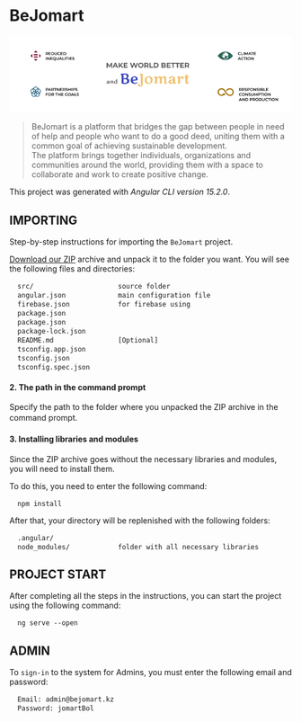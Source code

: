 BeJomart
========

![BeJomart](https://github.com/aknurkappar/google-solutions-1/blob/main/bejomart.jpg)

> BeJomart is a platform that bridges the gap between people in need of help and people who want to do a good deed, uniting them with a common goal of achieving sustainable development.  
> The platform brings together individuals, organizations and communities around the world, providing them with a space to collaborate and work to create positive change.

This project was generated with *Angular CLI version 15.2.0*.

IMPORTING
---------
Step-by-step instructions for importing the `BeJomart` project.

[Download our ZIP](https://github.com/aknurkappar/google-solutions-1/archive/refs/heads/main.zip) archive and unpack it to the folder you want. You will see the following files and directories:

      src/                     source folder
      angular.json             main configuration file
      firebase.json            for firebase using       
      package.json
      package.json
      package-lock.json
      README.md                [Optional]
      tsconfig.app.json
      tsconfig.json
      tsconfig.spec.json
      

#### 2. The path in the command prompt
Specify the path to the folder where you unpacked the ZIP archive in the command prompt.
 ㅤ
#### 3. Installing libraries and modules
Since the ZIP archive goes without the necessary libraries and modules, you will need to install them.

To do this, you need to enter the following command:

      npm install
      
After that, your directory will be replenished with the following folders:

      .angular/                
      node_modules/            folder with all necessary libraries
      
      
PROJECT START
-------------
After completing all the steps in the instructions, you can start the project using the following command:

      ng serve --open
      
ADMIN
-----
To `sign-in` to the system for Admins, you must enter the following email and password:  

      Email: admin@bejomart.kz  
      Password: jomartBol  


